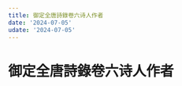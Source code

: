 ```yaml
---
title: 御定全唐詩錄卷六诗人作者
date: '2024-07-05'
udate: '2024-07-05'
---
```

# 御定全唐詩錄卷六诗人作者

<AuthorPage :authorMap="authorMap" :chapternum="6" />

<script setup>
const chapter = '卷六';
import authorMap from '/data/qtsl/卷六/author.json'
</script>
